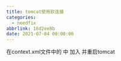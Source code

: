 ```yaml
---
title: tomcat使用软连接
categories:
  - needfix
abbrlink: 16d2ee8b
date: 2021-07-04 00:00:00
---
```

  在context.xml文件中的
<Context>中 
加入
  <Resources allowLinking="true" />
并重启tomcat